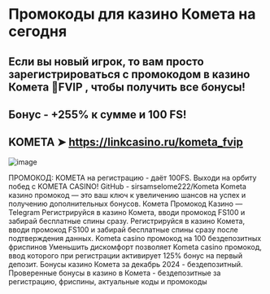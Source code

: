 # Промокоды для казино Комета на сегодня

## Если вы новый игрок, то вам просто зарегистрироваться с промокодом в казино Комета 🚀FVIP , чтобы получить все бонусы!

## Бонус - +255% к сумме и 100 FS!

## KOMETA ➤ https://linkcasino.ru/kometa_fvip

![image](https://github.com/user-attachments/assets/43857a85-bd77-4bae-8f1a-2c425c155b99)


ПРОМОКОД: KOMETA на регистрацию - даёт 100FS. Выходи на орбиту побед с KOMETA CASINO! GitHub - sirsamselome222/Kometa
Kometa казино промокод — это ваш ключ к увеличению шансов на успех и получению дополнительных бонусов. Комета Промокод Казино — Telegram Регистрируйся в казино Комета, вводи промокод FS100 и забирай бесплатные спины сразу. Регистрируйся в казино Комета, вводи промокод FS100 и забирай бесплатные спины сразу после подтверждения данных. Kometa casino промокод на 100 бездепозитных фриспинов Уменьшить дискомфорт позволяет Kometa casino промокод, ввод которого при регистрации активирует 125% бонус на первый депозит. Бонусы казино Комета за декабрь 2024 - бездепозитный. Проверенные бонусы в казино в Комета - бездепозитные за регистрацию, фриспины, актуальные коды и промокоды
